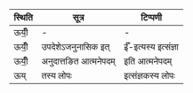 | स्थिति | सूत्र | टिप्पणी |
| ----- | ------- | ------ |
| ऊयीँ॒ | - | - |
| ऊयीँ॒ | उपदेशेऽजनुनासिक इत् | ईँ-इत्यस्य इत्संज्ञा |
| ऊयीँ॒ | अनुदात्तङित आत्मनेपदम् | इति आत्मनेपदम् |
| ऊय् | तस्य लोपः | इत्संज्ञकस्य लोपः |
